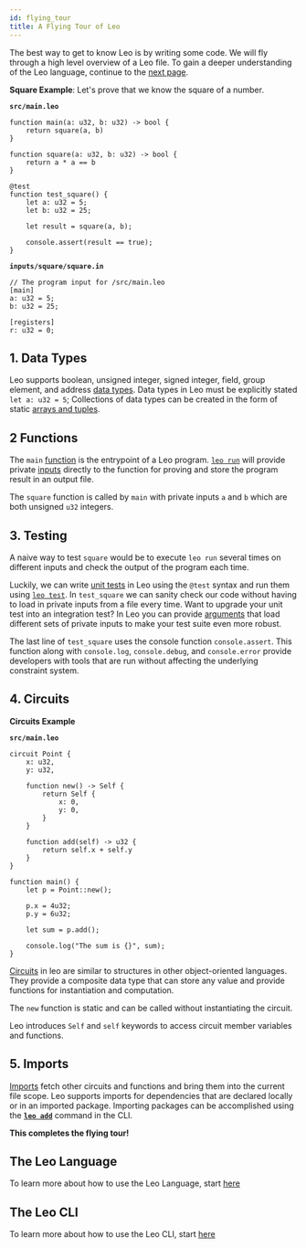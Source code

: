 ```yaml
---
id: flying_tour
title: A Flying Tour of Leo
---
```



The best way to get to know Leo is by writing some code. We will fly through a high level overview of a Leo file.
To gain a deeper understanding of the Leo language, continue to the [next page](01_layout.md).


**Square Example**: Let's prove that we know the square of a number.

**`src/main.leo`**
```leo
function main(a: u32, b: u32) -> bool {
    return square(a, b)
}

function square(a: u32, b: u32) -> bool {
    return a * a == b
}

@test
function test_square() {
    let a: u32 = 5;
    let b: u32 = 25;
    
    let result = square(a, b);

    console.assert(result == true);
}
```
**`inputs/square/square.in`**
```leo
// The program input for /src/main.leo
[main]
a: u32 = 5;
b: u32 = 25;

[registers]
r: u32 = 0;
```
## 1. Data Types

Leo supports boolean, unsigned integer, signed integer, field, group element, and address [data types](03_types.md). Data types in Leo 
must be explicitly stated `let a: u32 = 5`;
Collections of data types can be created in the form of static [arrays and tuples](04_arrays_and_tuples.md).

## 2 Functions
The `main` [function](07_functions.md) is the entrypoint of a Leo program. 
[`leo run`](../cli/08_run.md) will provide private [inputs](08_inputs.md) directly to the function for proving and store the program result in an output file.

The `square` function is called by `main` with private inputs `a` and `b` which are both unsigned `u32` integers.

## 3. Testing

A naive way to test `square` would be to execute `leo run` several times on different inputs and check the output of the program each time.

Luckily, we can write [unit tests](12_tests.md) in Leo using the `@test` syntax and run them using [`leo test`](../cli/05_test.md). 
In `test_square` we can sanity check our code without having to load in private inputs from a file every time. 
Want to upgrade your unit test into an integration test? 
In Leo you can provide [arguments](12_tests.md#test-annotation-arguments) that load different sets of private inputs to make your test suite even more robust.

The last line of `test_square` uses the console function `console.assert`. 
This function along with `console.log`, `console.debug`, and `console.error` provide developers with tools that are run without
affecting the underlying constraint system. 


## 4. Circuits

**Circuits Example**

**`src/main.leo`**
```leo
circuit Point {
    x: u32,
    y: u32,

    function new() -> Self {
        return Self { 
            x: 0, 
            y: 0, 
        }
    }

    function add(self) -> u32 {
        return self.x + self.y
    }
}

function main() {
    let p = Point::new();
    
    p.x = 4u32;
    p.y = 6u32;

    let sum = p.add();
    
    console.log("The sum is {}", sum);
}
```

[Circuits](09_circuits.md) in leo are similar to structures in other object-oriented languages. 
They provide a composite data type that can store any value and provide functions for instantiation and computation.

The `new` function is static and can be called without instantiating the circuit.

Leo introduces `Self` and `self` keywords to access circuit member variables and functions.

## 5. Imports

[Imports](10_imports.md) fetch other circuits and functions and bring them into the current file scope. 
Leo supports imports for dependencies that are declared locally or in an imported package.
Importing packages can be accomplished using the [**`leo add`**](../cli/11_add.md) command in the CLI.

**This completes the flying tour!** 

## The Leo Language
To learn more about how to use the Leo Language, start [here](01_layout.md)

## The Leo CLI
To learn more about how to use the Leo CLI, start [here](../cli/01_new.md)
